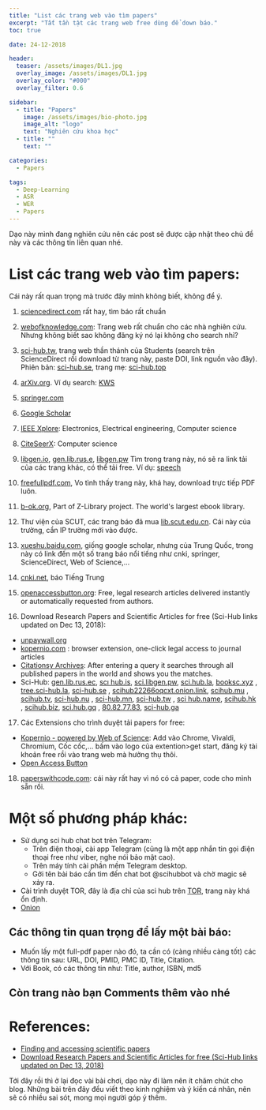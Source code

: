 ```yaml
---
title: "List các trang web vào tìm papers"
excerpt: "Tất tần tật các trang web free dùng để down báo."
toc: true

date: 24-12-2018

header:
  teaser: /assets/images/DL1.jpg
  overlay_image: /assets/images/DL1.jpg
  overlay_color: "#000"
  overlay_filter: 0.6

sidebar:
  - title: "Papers"
    image: /assets/images/bio-photo.jpg
    image_alt: "logo"
    text: "Nghiên cứu khoa học"
  - title: ""
    text: ""

categories:
  - Papers

tags:
  - Deep-Learning
  - ASR
  - WER
  - Papers
---
```




Dạo này mình đang nghiên cứu nên các post sẽ được cập nhật theo chủ đề này và các thông tin liên quan nhé.

# List các trang web vào tìm papers:
Cái này rất quan trọng mà trước đây mình không biết, không để ý.

1. [sciencedirect.com](https://www.sciencedirect.com) rất hay, tìm báo rất chuẩn
2. [webofknowledge.com](https://webofknowledge.com): Trang web rất chuẩn cho các nhà nghiên cứu. Nhưng không biết sao không đăng ký nó lại không cho search nhỉ?
3. [sci-hub.tw](https://sci-hub.tw), trang web thần thánh của Students (search trên ScienceDirect rồi download từ trang này, paste DOI, link nguồn vào đây). Phiên bản: [sci-hub.se](https://sci-hub.se), trang mẹ: [sci-hub.top](https://sci-hub.top)
4. [arXiv.org](https://arXiv.org). Ví dụ search: [KWS](https://search.arxiv.org:8081/?query=Speech+KWS+keyword+spotting&in=cs&qid=1544862812168multi_nCnN_1240597155&byDate=1)
5. [springer.com](https://www.springer.com)
6. [Google Scholar](https://scholar.google.com/)
7. [IEEE Xplore](https://ieeexplore.ieee.org/Xplore/guesthome.jsp): Electronics, Electrical engineering, Computer science
8. [CiteSeerX](https://citeseerx.ist.psu.edu/): Computer science
9. [libgen.io](https://libgen.io), [gen.lib.rus.e](https://gen.lib.rus.ec), [libgen.pw](https://libgen.pw/) Tìm trong trang này, nó sẽ ra link tải của các trang khác, có thể tải free. Ví dụ: [speech](https://gen.lib.rus.ec/scimag/index.php?s=speech+recognition&journalid=&v=&i=&p=&redirect=1)
10. [freefullpdf.com](https://www.freefullpdf.com/#gsc.tab=0&gsc.q=speech%20recognition&gsc.sort=date), Vo tình thấy trang này, khá hay, download trực tiếp PDF luôn.
11. [b-ok.org](https://b-ok.org), Part of Z-Library project. The world's largest ebook library.
12. Thư viện của SCUT, các trang báo đã mua [lib.scut.edu.cn](https://www.lib.scut.edu.cn/main.htm). Cái này của trường, cần IP trường mới vào được.
13. [xueshu.baidu.com](https://xueshu.baidu.com), giống google scholar, nhưng của Trung Quốc, trong này có link đến một số trang báo nổi tiếng như cnki, springer, ScienceDirect, Web of Science,...
14. [cnki.net](https://cnki.net), báo Tiếng Trung
15. [openaccessbutton.org](https://openaccessbutton.org): Free, legal research articles delivered instantly or automatically requested from authors.

16. Download Research Papers and Scientific Articles for free (Sci-Hub links updated on Dec 13, 2018):
  - [unpaywall.org](https://unpaywall.org/)
  - [kopernio.com](https://kopernio.com/) :  browser extension, one-click legal access to journal articles
  - [Citationsy Archives](https://citationsy.com/blog/new-feature-citationsy-archives/): After entering a query it searches through all published papers in the world and shows you the matches.
  - Sci-Hub:
 [gen.lib.rus.ec](https://gen.lib.rus.ec/), [scı hub.is](https://sci.hub.is),
 [sci.libgen.pw](https://sci.libgen.pw), [sci.hub.la](https://sci.hub.la),
 [booksc.xyz](https://booksc.xyz/) , [tree.sci-hub.la](https://tree.sci-hub.la),
 [sci-hub.se](https://sci-hub.se) , [scihub22266oqcxt.onion.link](https://scihub22266oqcxt.onion.link),
 [scihub.mu](https://scihub.mu)   , [scihub.tv](https://scihub.tv),
 [sci-hub.nu](https://sci-hub.nu) , [sci-hub.mn](https://sci-hub.mn),
 [sci-hub.tw](https://sci-hub.tw) , [sci hub.name](https://sci.hub.name),
 [scihub.hk](https://scihub.hk)   , [scihub.biz](https://scihub.biz),
 [sci.hub.gq](https://sci.hub.gq) , [80.82.77.83](https://80.82.77.83),
 [sci-hub.ga](https://sci-hub.ga)

17. Các Extensions cho trình duyệt tải papers for free:
  - [Kopernio - powered by Web of Science](https://chrome.google.com/webstore/detail/kopernio-powered-by-web-o/fjgncogppolhfdpijihbpfmeohpaadpc): Add vào Chrome, Vivaldi, Chromium, Cốc cốc,... bấm vào logo của extention>get start, đăng ký tài khoản free rồi vào trang web mà hưởng thụ thôi.
  - [Open Access Button](https://chrome.google.com/webstore/detail/open-access-button/gknkbkaapnhpmkcgkmdekdffgcddoiel)
18. [paperswithcode.com](https://paperswithcode.com/search?q=speech): cái này rất hay vì nó có cả paper, code cho mình sẵn rồi.



# Một số phương pháp khác:
-  Sử dụng sci hub chat bot trên Telegram:
    - Trên điện thoại, cài app Telegram (cũng là một app nhắn tin gọi điện thoại free như viber, nghe nói bảo mật cao).
    - Trên máy tính cài phần mềm Telegram desktop.
    - Gởi tên bài báo cần tìm đến chat bot @scihubbot và chờ magic sẽ xảy ra.
- Cài trình duyệt TOR, đây là địa chỉ của sci hub trên [TOR](https://scihub22266oqcxt.onion), trang này khá ổn định.
- [Onion](https://osge7iuzcrtmcsny.onion)

## Các thông tin quan trọng để lấy một bài báo:
- Muốn lấy một full-pdf paper nào đó, ta cần có (càng nhiều càng tốt) các thông tin sau: URL, DOI, PMID, PMC ID, Title, Citation.
- Với Book, có các thông tin như: Title, author, ISBN, md5

## Còn trang nào bạn Comments thêm vào nhé

# References:
 - [Finding and accessing scientific papers](https://www.sciencebuddies.org/science-fair-projects/competitions/finding-and-accessing-scientific-papers)
 - [Download Research Papers and Scientific Articles for free (Sci-Hub links updated on Dec 13, 2018)](https://citationsy.com/blog/download-research-papers-scientific-articles-free-scihub/)



Tới đây rồi thì ở lại đọc vài bài chơi, dạo này đi làm nên ít chăm chút cho blog. Những bài trên đây đều viết theo kinh nghiệm và ý kiến cá nhân, nên sẽ có nhiều sai sót, mong mọi người góp ý thêm.
